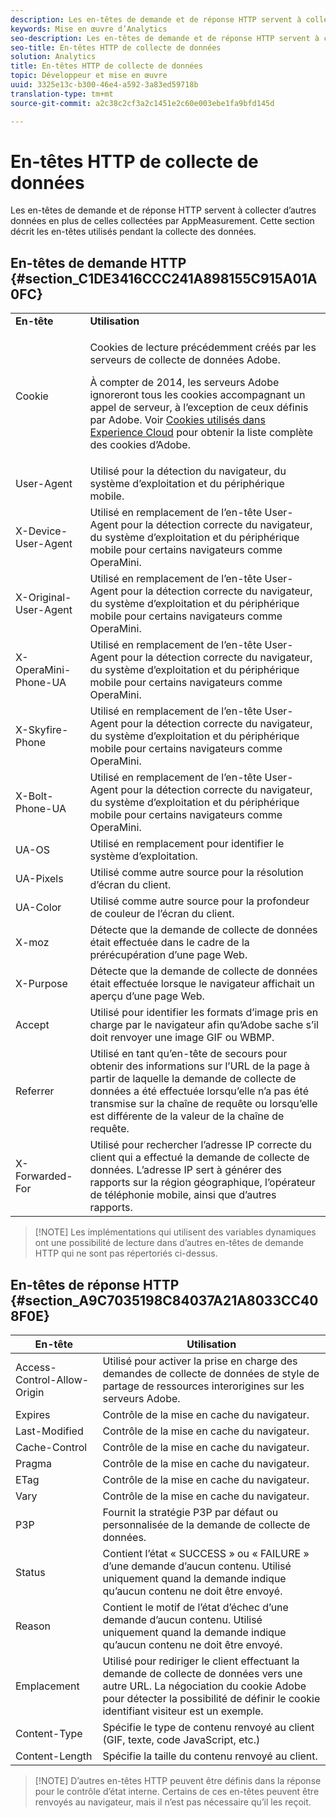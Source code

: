 ```yaml
---
description: Les en-têtes de demande et de réponse HTTP servent à collecter d’autres données en plus de celles collectées par AppMeasurement. Cette section décrit les en-têtes utilisés pendant la collecte des données.
keywords: Mise en œuvre d’Analytics
seo-description: Les en-têtes de demande et de réponse HTTP servent à collecter d’autres données en plus de celles collectées par AppMeasurement. Cette section décrit les en-têtes utilisés pendant la collecte des données.
seo-title: En-têtes HTTP de collecte de données
solution: Analytics
title: En-têtes HTTP de collecte de données
topic: Développeur et mise en œuvre
uuid: 3325e13c-b300-46e4-a592-3a83ed59718b
translation-type: tm+mt
source-git-commit: a2c38c2cf3a2c1451e2c60e003ebe1fa9bfd145d

---
```



# En-têtes HTTP de collecte de données

Les en-têtes de demande et de réponse HTTP servent à collecter d’autres données en plus de celles collectées par AppMeasurement. Cette section décrit les en-têtes utilisés pendant la collecte des données.

## En-têtes de demande HTTP {#section_C1DE3416CCC241A898155C915A01A0FC}

<table id="table_84D1F4B54ABE4423A2EBE840C49D3876"> 
 <tbody> 
  <tr> 
   <td> <b>En-tête</b> </td> 
   <td> <b>Utilisation</b> </td> 
  </tr> 
  <tr> 
   <td> Cookie </td> 
   <td> <p>Cookies de lecture précédemment créés par les serveurs de collecte de données Adobe. </p> <p> À compter de 2014, les serveurs Adobe ignoreront tous les cookies accompagnant un appel de serveur, à l’exception de ceux définis par Adobe. Voir <a href="https://marketing.adobe.com/resources/help/en_US/whitepapers/cookies/" format="https" scope="external">Cookies utilisés dans Experience Cloud</a> pour obtenir la liste complète des cookies d’Adobe. </p> </td> 
  </tr> 
  <tr> 
   <td> User-Agent </td> 
   <td> Utilisé pour la détection du navigateur, du système d’exploitation et du périphérique mobile. </td> 
  </tr> 
  <tr> 
   <td> X-Device-User-Agent </td> 
   <td> Utilisé en remplacement de l’en-tête User-Agent pour la détection correcte du navigateur, du système d’exploitation et du périphérique mobile pour certains navigateurs comme OperaMini. </td> 
  </tr> 
  <tr> 
   <td> X-Original-User-Agent </td> 
   <td> Utilisé en remplacement de l’en-tête User-Agent pour la détection correcte du navigateur, du système d’exploitation et du périphérique mobile pour certains navigateurs comme OperaMini. </td> 
  </tr> 
  <tr> 
   <td> X-OperaMini-Phone-UA </td> 
   <td> Utilisé en remplacement de l’en-tête User-Agent pour la détection correcte du navigateur, du système d’exploitation et du périphérique mobile pour certains navigateurs comme OperaMini. </td> 
  </tr> 
  <tr> 
   <td> X-Skyfire-Phone </td> 
   <td> Utilisé en remplacement de l’en-tête User-Agent pour la détection correcte du navigateur, du système d’exploitation et du périphérique mobile pour certains navigateurs comme OperaMini. </td> 
  </tr> 
  <tr> 
   <td> X-Bolt-Phone-UA </td> 
   <td> Utilisé en remplacement de l’en-tête User-Agent pour la détection correcte du navigateur, du système d’exploitation et du périphérique mobile pour certains navigateurs comme OperaMini. </td> 
  </tr> 
  <tr> 
   <td> UA-OS </td> 
   <td> Utilisé en remplacement pour identifier le système d’exploitation. </td> 
  </tr> 
  <tr> 
   <td> UA-Pixels </td> 
   <td> Utilisé comme autre source pour la résolution d’écran du client. </td> 
  </tr> 
  <tr> 
   <td> UA-Color </td> 
   <td> Utilisé comme autre source pour la profondeur de couleur de l’écran du client. </td> 
  </tr> 
  <tr> 
   <td> X-moz </td> 
   <td> Détecte que la demande de collecte de données était effectuée dans le cadre de la prérécupération d’une page Web. </td> 
  </tr> 
  <tr> 
   <td> X-Purpose </td> 
   <td> Détecte que la demande de collecte de données était effectuée lorsque le navigateur affichait un aperçu d’une page Web. </td> 
  </tr> 
  <tr> 
   <td> Accept </td> 
   <td> Utilisé pour identifier les formats d’image pris en charge par le navigateur afin qu’Adobe sache s’il doit renvoyer une image GIF ou WBMP. </td> 
  </tr> 
  <tr> 
   <td> Referrer </td> 
   <td> Utilisé en tant qu’en-tête de secours pour obtenir des informations sur l’URL de la page à partir de laquelle la demande de collecte de données a été effectuée lorsqu’elle n’a pas été transmise sur la chaîne de requête ou lorsqu’elle est différente de la valeur de la chaîne de requête. </td> 
  </tr> 
  <tr> 
   <td> X-Forwarded-For </td> 
   <td> Utilisé pour rechercher l’adresse IP correcte du client qui a effectué la demande de collecte de données. L’adresse IP sert à générer des rapports sur la région géographique, l’opérateur de téléphonie mobile, ainsi que d’autres rapports. </td> 
  </tr> 
 </tbody> 
</table>

> [!NOTE] Les implémentations qui utilisent des variables dynamiques ont une possibilité de lecture dans d’autres en-têtes de demande HTTP qui ne sont pas répertoriés ci-dessus.

## En-têtes de réponse HTTP {#section_A9C7035198C84037A21A8033CC408F0E}

| **En-tête** | **Utilisation** |
|---|---|
| Access-Control-Allow-Origin | Utilisé pour activer la prise en charge des demandes de collecte de données de style de partage de ressources interorigines sur les serveurs Adobe. |
| Expires | Contrôle de la mise en cache du navigateur. |
| Last-Modified | Contrôle de la mise en cache du navigateur. |
| Cache-Control | Contrôle de la mise en cache du navigateur. |
| Pragma | Contrôle de la mise en cache du navigateur. |
| ETag | Contrôle de la mise en cache du navigateur. |
| Vary | Contrôle de la mise en cache du navigateur. |
| P3P | Fournit la stratégie P3P par défaut ou personnalisée de la demande de collecte de données. |
| Status | Contient l’état « SUCCESS » ou « FAILURE » d’une demande d’aucun contenu. Utilisé uniquement quand la demande indique qu’aucun contenu ne doit être envoyé. |
| Reason | Contient le motif de l’état d’échec d’une demande d’aucun contenu. Utilisé uniquement quand la demande indique qu’aucun contenu ne doit être envoyé. |
| Emplacement | Utilisé pour rediriger le client effectuant la demande de collecte de données vers une autre URL. La négociation du cookie Adobe pour détecter la possibilité de définir le cookie identifiant visiteur est un exemple. |
| Content-Type | Spécifie le type de contenu renvoyé au client (GIF, texte, code JavaScript, etc.) |
| Content-Length | Spécifie la taille du contenu renvoyé au client. |

> [!NOTE] D’autres en-têtes HTTP peuvent être définis dans la réponse pour le contrôle d’état interne. Certains de ces en-têtes peuvent être renvoyés au navigateur, mais il n’est pas nécessaire qu’il les reçoit.
